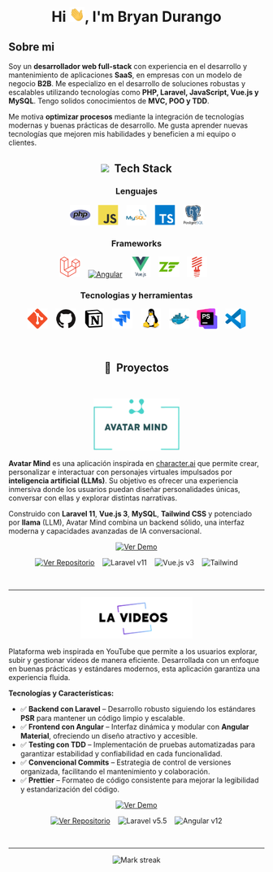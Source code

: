 <h1 align="center">Hi <img src="https://raw.githubusercontent.com/ABSphreak/ABSphreak/master/gifs/Hi.gif" width="30px">, I'm Bryan Durango</h1>

<h2>Sobre mi</h2>

Soy un **desarrollador web full-stack** con experiencia en el desarrollo y mantenimiento de aplicaciones **SaaS**, en empresas con un modelo de negocio **B2B**. Me especializo en el desarrollo de soluciones robustas y escalables utilizando tecnologías como **PHP, Laravel, JavaScript, Vue.js y MySQL**. Tengo solidos conocimientos de **MVC, POO y TDD**.

Me motiva **optimizar procesos** mediante la integración de tecnologías modernas y buenas prácticas de desarrollo. Me gusta aprender nuevas tecnologías que mejoren mis habilidades y beneficien a mi equipo o clientes. 

<div align="center">

## <img src="https://media2.giphy.com/media/QssGEmpkyEOhBCb7e1/giphy.gif?cid=ecf05e47a0n3gi1bfqntqmob8g9aid1oyj2wr3ds3mg700bl&rid=giphy.gif" width ="25"> &nbsp;Tech Stack
### Lenguajes
<p align="center">
    
<a href="https://www.php.net/"><img src="https://raw.githubusercontent.com/devicons/devicon/master/icons/php/php-original.svg" alt="PHP" width="40" height="40" title="PHP" /></a>
&nbsp;&nbsp;
<a href="https://developer.mozilla.org/en-US/docs/Web/JavaScript"><img src="https://raw.githubusercontent.com/devicons/devicon/master/icons/javascript/javascript-original.svg" alt="Javascript" width="40" height="40" title="Javascript" /></a>
&nbsp;&nbsp;
<a href="https://www.mysql.com/"><img src="https://raw.githubusercontent.com/devicons/devicon/master/icons/mysql/mysql-original-wordmark.svg" alt="MySQL" width="40" height="40" title="MySQL" /></a>
&nbsp;&nbsp;
<a href="https://www.typescriptlang.org/"><img src="https://raw.githubusercontent.com/devicons/devicon/master/icons/typescript/typescript-original.svg" alt="TypeScript" width="40" height="40" title="TypeScript" /></a>
&nbsp;&nbsp;
<a href="https://www.postgresql.org/"><img src="https://raw.githubusercontent.com/devicons/devicon/master/icons/postgresql/postgresql-original-wordmark.svg" alt="PostgreSQL" width="40" height="40" title="PostgreSQL" /></a>

</p>

### Frameworks
<p align="center">

<a href="https://laravel.com/"><img src="https://raw.githubusercontent.com/devicons/devicon/refs/heads/master/icons/laravel/laravel-original.svg" alt="Laravel" width="40" height="40" title="Laravel" /></a>
&nbsp;&nbsp;
<a href="https://angular.dev/"><img src="https://angular.io/assets/images/logos/angular/angular.svg" alt="Angular" width="40" height="40" title="Angular" /></a>
&nbsp;&nbsp;
<a href="https://vuejs.org/"><img src="https://raw.githubusercontent.com/devicons/devicon/master/icons/vuejs/vuejs-original-wordmark.svg" alt="Vue.js" width="40" height="40" title="Vue.js" /></a>
&nbsp;&nbsp;
<a href="https://framework.zend.com/"><img src="https://raw.githubusercontent.com/devicons/devicon/refs/heads/master/icons/zend/zend-original.svg" alt="Zend" width="40" height="40" title="Zend" /></a>
&nbsp;&nbsp;
<a href="https://lumen.laravel.com/"><img src="https://raw.githubusercontent.com/devicons/devicon/refs/heads/master/icons/lumen/lumen-original.svg" alt="Lumen" width="40" height="40" title="Lumen" /></a>
&nbsp;&nbsp;

</p>

### Tecnologias y herramientas
<p align="center">

<a href="https://git-scm.com/"><img src="https://raw.githubusercontent.com/devicons/devicon/refs/heads/master/icons/git/git-plain.svg" alt="Git" width="40" height="40" title="Git" /></a>
&nbsp;&nbsp;
<a href="https://github.com/"><img src="https://raw.githubusercontent.com/devicons/devicon/refs/heads/master/icons/github/github-original.svg" alt="Github" width="40" height="40" title="Github" /></a>
&nbsp;&nbsp;
<a href="https://www.notion.com/"><img src="https://raw.githubusercontent.com/devicons/devicon/refs/heads/master/icons/notion/notion-original.svg" alt="Notion" width="40" height="40" title="Notion" /></a>
&nbsp;&nbsp;
<a href="https://www.atlassian.com/software/jira" referrerpolicy="no-referrer"><img src="https://raw.githubusercontent.com/devicons/devicon/refs/heads/master/icons/jira/jira-original.svg" alt="Jira" width="40" height="40" title="Jira" /></a>
&nbsp;&nbsp;
<a href="https://www.kernel.org/"><img src="https://raw.githubusercontent.com/devicons/devicon/refs/heads/master/icons/linux/linux-original.svg" alt="Linux" width="40" height="40" title="Linux" /></a>
&nbsp;&nbsp;
<a href="https://www.docker.com/"><img src="https://raw.githubusercontent.com/devicons/devicon/refs/heads/master/icons/docker/docker-original.svg" alt="Docker" width="40" height="40" title="Docker" /></a>
&nbsp;&nbsp;
<a href="https://www.jetbrains.com/phpstorm/"><img src="https://raw.githubusercontent.com/devicons/devicon/refs/heads/master/icons/phpstorm/phpstorm-original.svg" alt="PhpStorm" width="40" height="40" title="PhpStorm" /></a>
&nbsp;&nbsp;
<a href="https://code.visualstudio.com/"><img src="https://raw.githubusercontent.com/devicons/devicon/refs/heads/master/icons/vscode/vscode-original.svg" alt="VS Code" width="40" height="40" title="VS Code" /></a>

</p>
</div>

<br>

<div align="center">

## 💼 &nbsp;Proyectos

<br>

<p align="center">
    <img src="https://raw.githubusercontent.com/andres0615/andres0615/refs/heads/main/avatar-mind-logo.png" alt="Git" width="170" title="Git" />
</p>

</div>

<div align="left">

<p align="left">
    
**Avatar Mind** es una aplicación inspirada en [character.ai](https://character.ai) que permite crear, personalizar e interactuar con personajes virtuales impulsados por **inteligencia artificial (LLMs)**.
Su objetivo es ofrecer una experiencia inmersiva donde los usuarios puedan diseñar personalidades únicas, conversar con ellas y explorar distintas narrativas.

Construido con **Laravel 11**, **Vue.js 3**, **MySQL**, **Tailwind CSS** y potenciado por **llama** (LLM), Avatar Mind combina un backend sólido, una interfaz moderna y capacidades avanzadas de IA conversacional.

</p>

</div>

<div align="center">

<p>

[![Ver Demo](https://img.shields.io/badge/demo-red?style=for-the-badge)](https://www.dropbox.com/scl/fi/mjjnd8raill6hktmsgc49/avatar-mind-demo.mp4?rlkey=cywl0qcx2x0r4wm9r4cho723r&st=c2r456ds&dl=0)

</p>

[![Ver Repositorio](https://img.shields.io/badge/GitHub-Repo-blue?logo=github)](https://github.com/andres0615/avatar-mind)
&nbsp;&nbsp;
![Laravel v11](https://img.shields.io/badge/laravel-v11-blue?logo=laravel)
&nbsp;&nbsp;
![Vue.js v3](https://img.shields.io/badge/vue.js-v3-blue?logo=vue.js)
&nbsp;&nbsp;
![Tailwind](https://img.shields.io/badge/tailwindcss-gray?logo=tailwindcss)

</div>

<br>

---

<p align="center">
    <img src="https://raw.githubusercontent.com/andres0615/andres0615/refs/heads/main/la-videos-logotipo.png" alt="Git" width="220" title="Git" />
</p>

</div>

<div align="left">

<p align="left">
Plataforma web inspirada en YouTube que permite a los usuarios explorar, subir y gestionar videos de manera eficiente. Desarrollada con un enfoque en buenas prácticas y estándares modernos, esta aplicación garantiza una experiencia fluida.

**Tecnologías y Características:**<br>
- ✅ **Backend con Laravel** – Desarrollo robusto siguiendo los estándares **PSR** para mantener un código limpio y escalable. <br>
- ✅ **Frontend con Angular** – Interfaz dinámica y modular con **Angular Material**, ofreciendo un diseño atractivo y accesible.<br>
- ✅ **Testing con TDD** – Implementación de pruebas automatizadas para garantizar estabilidad y confiabilidad en cada funcionalidad.<br>
- ✅ **Convencional Commits** – Estrategia de control de versiones organizada, facilitando el mantenimiento y colaboración.<br>
- ✅ **Prettier** – Formateo de código consistente para mejorar la legibilidad y estandarización del código.<br>
</p>

</div>

<div align="center">

<p>

[![Ver Demo](https://img.shields.io/badge/demo-red?style=for-the-badge)](https://www.dropbox.com/scl/fi/a6y06cew7qcyvhrucpiyk/la-videos-demo.mp4?rlkey=poekkxukw4pghse3crw9hniwf&st=8j12nisj&dl=0)

</p>

[![Ver Repositorio](https://img.shields.io/badge/GitHub-Repo-blue?logo=github)](https://github.com/andres0615/lumen-angular-videos)
&nbsp;&nbsp;
![Laravel v5.5](https://img.shields.io/badge/laravel-v5.5-blue?logo=laravel)
&nbsp;&nbsp;
![Angular v12](https://img.shields.io/badge/angular-v12-blue?logo=angular)

</div>

<br>

---

<div align="center">
<img  title="🔥 Get streak stats for your profile at git.io/streak-stats" alt="Mark streak" src="https://github-readme-streak-stats.herokuapp.com/?user=andres0615&theme=dark&hide_border=false" />
</div>
